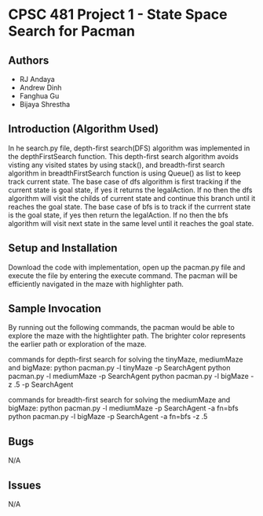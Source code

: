 # CPSC 481 Project 1 - State Space Search for Pacman
## Authors
- RJ Andaya
- Andrew Dinh
- Fanghua Gu
- Bijaya Shrestha

## Introduction (Algorithm Used)
In he search.py file, depth-first search(DFS) algorithm was implemented in the depthFirstSearch function. This depth-first search algorithm avoids visting any visited states by using stack(), and breadth-first search algorithm in breadthFirstSearch function is using Queue() as list to keep track current state. The base case of dfs algorithm is first tracking if the current state is goal state, if yes it returns the legalAction. If no then the dfs algorithm will visit the childs of current state and continue this branch until it reaches the goal state. The base case of bfs is to track if the currrent state is the goal state, if yes then return the legalAction. If no then the bfs algorithm will visit next state in the same level until it reaches the goal state.

## Setup and Installation
Download the code with implementation, open up the pacman.py file and execute the file by entering the execute command. The pacman will be efficiently navigated in the maze with highlighter path. 

## Sample Invocation
By running out the following commands, the pacman would be able to explore the maze with the hightlighter path. The brighter color represents the earlier path or exploration of the maze. 

commands for depth-first search for solving the tinyMaze, mediumMaze and bigMaze:
python pacman.py -l tinyMaze -p SearchAgent
python pacman.py -l mediumMaze -p SearchAgent
python pacman.py -l bigMaze -z .5 -p SearchAgent

commands for breadth-first search for solving the mediumMaze and bigMaze:
python pacman.py -l mediumMaze -p SearchAgent -a fn=bfs
python pacman.py -l bigMaze -p SearchAgent -a fn=bfs -z .5


## Bugs
N/A

## Issues
N/A
